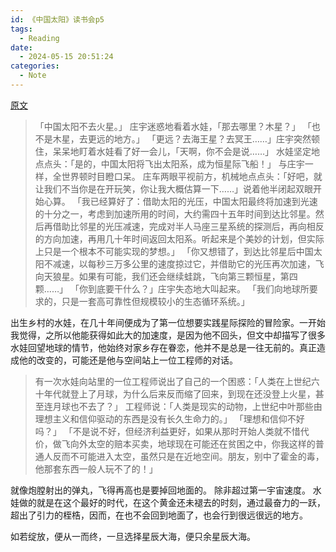 ```yaml
---
id: 《中国太阳》读书会p5
tags:
  - Reading
date:
  - 2024-05-15 20:51:24
categories:
  - Note
---
```

[原文](https://zhiqiang.org/resource/liu-ci-xin-china-sum.html)
>「中国太阳不去火星。」
庄宇迷惑地看着水娃，「那去哪里？木星？」
「也不是木星，去更远的地方。」
「更远？去海王星？去冥王……」庄宇突然顿住，呆呆地盯着水娃看了好一会儿，「天啊，你不会是说……」
水娃坚定地点点头：「是的，中国太阳将飞出太阳系，成为恒星际飞船！」
与庄宇一样，全世界顿时目瞪口呆。
庄车两眼平视前方，机械地点点头：「好吧，就让我们不当你是在开玩笑，你让我大概估算一下……」说着他半闭起双眼开始心算。
「我已经算好了：借助太阳的光压，中国太阳最终将加速到光速的十分之一，考虑到加速所用的时间，大约需四十五年时间到达比邻星。然后再借助比邻星的光压减速，完成对半人马座三星系统的探测后，再向相反的方向加速，再用几十年时间返回太阳系。听起来是个美妙的计划，但实际上只是一个根本不可能实现的梦想。」
「你又想错了，到达比邻星后中国太阳不减速，以每秒三万多公里的速度掠过它，并借助它的光压再次加速，飞向天狼星。如果有可能，我们还会继续蛙跳，飞向第三颗恒星，第四颗……」
「你到底要干什么？」庄宇失态地大叫起来。
「我们向地球所要求的，只是一套高可靠性但规模较小的生态循环系统。」

出生乡村的水娃，在几十年间便成为了第一位想要实践星际探险的冒险家。一开始我觉得，之所以他能获得如此大的加速度，是因为他不回头，但文中却描写了很多水娃回望地球的情节，他始终对家乡存在眷恋，他并不是总是一往无前的。真正造成他的改变的，可能还是他与空间站上一位工程师的对话。

> 有一次水娃向站里的一位工程师说出了自己的一个困惑：「人类在上世纪六十年代就登上了月球，为什么后来反而缩了回来，到现在还没登上火星，甚至连月球也不去了？」
工程师说：「人类是现实的动物，上世纪中叶那些由理想主义和信仰驱动的东西是没有长久生命力的。」
「理想和信仰不好吗？」
「不是说不好，但经济利益更好，如果从那时开始人类就不惜代价，做飞向外太空的赔本买卖，地球现在可能还在贫困之中，你我这样的普通人反而不可能进入太空，虽然只是在近地空间。朋友，别中了霍金的毒，他那套东西一般人玩不了的！」

就像炮膛射出的弹丸，飞得再高也是要掉回地面的。
除非超过第一宇宙速度。
水娃做的就是在这个最好的时代，在这个黄金还未褪去的时刻，通过最奋力的一跃，超出了引力的桎梏，因而，在也不会回到地面了，也会行到很远很远的地方。

如若绽放，便从一而终，一旦选择星辰大海，便只余星辰大海。